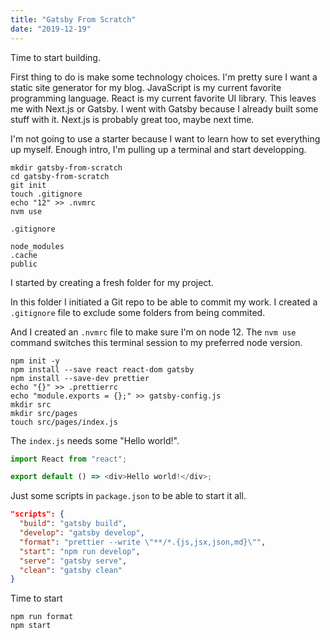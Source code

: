 ```yaml
---
title: "Gatsby From Scratch"
date: "2019-12-19"
---
```


Time to start building.

First thing to do is make some technology choices. I'm pretty sure I want a static site generator for my blog. JavaScript is my current favorite programming language. React is my current favorite UI library. This leaves me with Next.js or Gatsby. I went with Gatsby because I already built some stuff with it. Next.js is probably great too, maybe next time.

I'm not going to use a starter because I want to learn how to set everything up myself. Enough intro, I'm pulling up a terminal and start developping.

```shell
mkdir gatsby-from-scratch
cd gatsby-from-scratch
git init
touch .gitignore
echo "12" >> .nvmrc
nvm use
```

`.gitignore`

```
node_modules
.cache
public
```

I started by creating a fresh folder for my project. 

In this folder I initiated a Git repo to be able to commit my work. I created a `.gitignore` file to exclude some folders from being commited. 

And I created an `.nvmrc` file to make sure I'm on node 12. The `nvm use` command switches this terminal session to my preferred node version.

```shell
npm init -y
npm install --save react react-dom gatsby
npm install --save-dev prettier
echo "{}" >> .prettierrc
echo "module.exports = {};" >> gatsby-config.js
mkdir src
mkdir src/pages
touch src/pages/index.js
```

The `index.js` needs some "Hello world!".

```js
import React from "react";

export default () => <div>Hello world!</div>;
```

Just some scripts in `package.json` to be able to start it all.

```json
"scripts": {
  "build": "gatsby build",
  "develop": "gatsby develop",
  "format": "prettier --write \"**/*.{js,jsx,json,md}\"",
  "start": "npm run develop",
  "serve": "gatsby serve",
  "clean": "gatsby clean"
}
```

Time to start

```shell
npm run format
npm start
```
